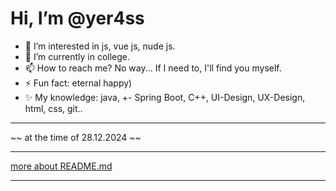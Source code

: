 # Hi, I’m @yer4ss


- 👀 I’m interested in js, vue js, nude js.
- 🌱 I’m currently in college.
- 📫 How to reach me? No way... If I need to, I'll find you myself.
- ⚡ Fun fact: eternal happy)
- ✨ My knowledge: java, +- Spring Boot, C++, UI-Design, UX-Design, html, css, git..

---

~~ at the time of 28.12.2024 ~~

___

[more about README.md](https://docs.github.com/en/get-started/writing-on-github/getting-started-with-writing-and-formatting-on-github/basic-writing-and-formatting-syntax)

---
